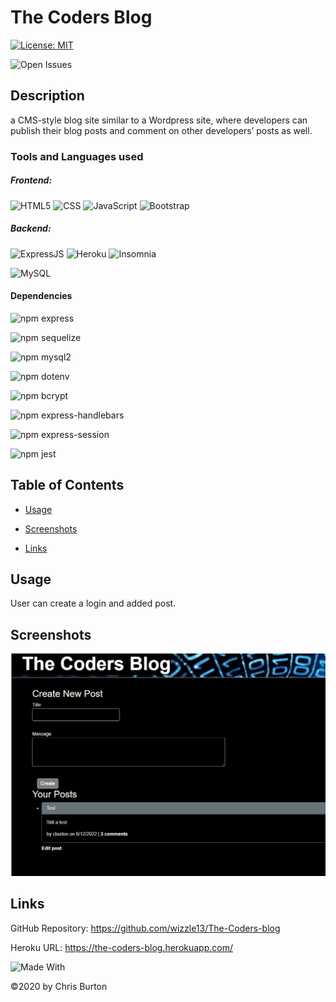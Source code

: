 
  # The Coders Blog
  [![License: MIT](https://img.shields.io/badge/License-MIT-lightgrey.svg)](https://opensource.org/licenses/MIT)

  ![Open Issues](https://img.shields.io/github/issues-raw/wizzle13/The-Coders-Blog?style=plastic)
  
  ## Description
  a CMS-style blog site similar to a Wordpress site, where developers can publish their blog posts and comment on other developers’ posts as well.

  ### Tools and Languages used
  ##### Frontend:
![HTML5](https://img.shields.io/badge/HTML5-E34F26?style=plastic&logo=html5&logoColor=white)
![CSS](https://img.shields.io/badge/CSS3-1572B6?style=plastic&logo=css3&logoColor=white)
![JavaScript](https://img.shields.io/badge/-JavaScript-F7DF1E?style=plastic&logo=Javascript&logoColor=white)
![Bootstrap](https://img.shields.io/badge/Bootstrap-563D7C?plastic&logo=bootstrap&logoColor=white)
  
##### Backend:
![ExpressJS](https://img.shields.io/badge/Express.js-404D59?style=plastic)
![Heroku](https://img.shields.io/badge/Heroku-430098?style=plastic&logo=heroku&logoColor=white)
![Insomnia](https://img.shields.io/badge/Insomnia-4000BF?style=plastic&logo=insomnia&logoColor=white)

![MySQL](https://img.shields.io/badge/MySQL-005C84?style=plastic&logo=mysql&logoColor=white)

#### Dependencies
![npm express](https://img.shields.io/npm/v/express?label=express&style=plastic)

![npm sequelize](https://img.shields.io/npm/v/sequelize?label=sequelize&style=plastic)

![npm mysql2](https://img.shields.io/npm/v/mysql2?label=mysql2&style=plastic)

![npm dotenv](https://img.shields.io/npm/v/dotenv?label=dotenv&style=plastic)


![npm bcrypt](https://img.shields.io/npm/v/bcrypt?label=bcrypt&style=plastic)

![npm express-handlebars](https://img.shields.io/npm/v/express-handlebars?label=express-handlebars&style=plastic)

![npm express-session](https://img.shields.io/npm/v/express-session?label=express-session&style=plastic)

![npm jest](https://img.shields.io/npm/v/jest?label=jest&style=plastic)

  ## Table of Contents
  
  - [Usage](#usage)
  - [Screenshots](#screenshots)
  
  
  - [Links](#links)
  
  


  ## Usage
User can create a login and added post.
    

  ## Screenshots
  <img src = "./public/images/screenshot1.png">

  

  

  ## Links
  GitHub Repository: https://github.com/wizzle13/The-Coders-blog

  Heroku URL: https://the-coders-blog.herokuapp.com/


![Made With](https://img.shields.io/badge/Made%20with-Ultimate%20README%20Generator-blue?style=plastic)

  &copy;2020 by Chris Burton
